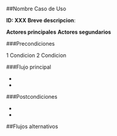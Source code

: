 
##Nombre Caso de Uso

**ID: XXX**
**Breve descripcion**: 

**Actores principales**
**Actores segundarios**

###Precondiciones

1 Condicion
2 Condicion

###Flujo principal

*
*

###Postcondiciones

*
*

##Flujos alternativos


